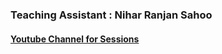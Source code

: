 ### Teaching Assistant : Nihar Ranjan Sahoo

#### [Youtube Channel for Sessions](https://www.youtube.com/channel/UC6B8-uQ9ToKNUxdWgk8uVnQ/featured)
